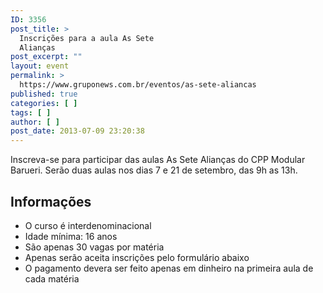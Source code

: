 ```yaml
---
ID: 3356
post_title: >
  Inscrições para a aula As Sete
  Alianças
post_excerpt: ""
layout: event
permalink: >
  https://www.gruponews.com.br/eventos/as-sete-aliancas
published: true
categories: [ ]
tags: [ ]
author: [ ]
post_date: 2013-07-09 23:20:38
---
```

Inscreva-se para participar das aulas As Sete Alianças do CPP Modular Barueri. Serão duas aulas nos dias 7 e 21 de setembro, das 9h as 13h.
<h2>Informações</h2>
<ul>
	<li>O curso é interdenominacional</li>
	<li>Idade mínima: 16 anos</li>
	<li>São apenas 30 vagas por matéria</li>
	<li>Apenas serão aceita inscrições pelo formulário abaixo</li>
	<li>O pagamento devera ser feito apenas em dinheiro na primeira aula de cada matéria</li>
</ul>